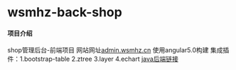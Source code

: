 # wsmhz-back-shop

#### 项目介绍
shop管理后台-前端项目  网站网址[admin.wsmhz.cn](http://admin.wsmhz.cn)
使用angular5.0构建
集成插件：1.bootstrap-table
         2.ztree
         3.layer
         4.echart
[java后端链接](https://gitee.com/wsmhz/wsmhz-web-shop)